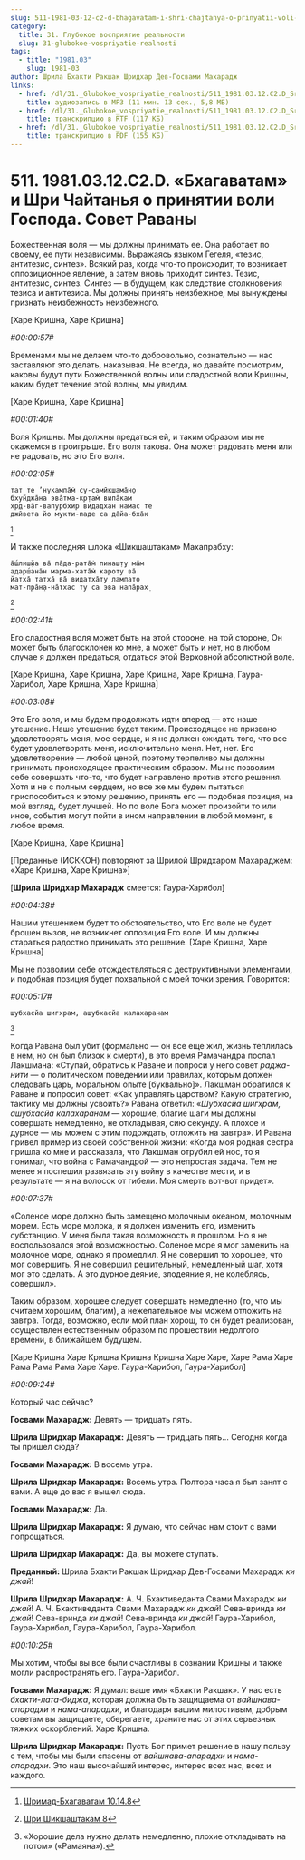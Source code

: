 ```yaml
---
slug: 511-1981-03-12-c2-d-bhagavatam-i-shri-chajtanya-o-prinyatii-voli-gospoda-sovet-ravany
category:
  title: 31. Глубокое восприятие реальности
  slug: 31-glubokoe-vospriyatie-realnosti
tags:
  - title: "1981.03"
    slug: 1981-03
author: Шрила Бхакти Ракшак Шридхар Дев-Госвами Махарадж
links:
  - href: /dl/31._Glubokoe_vospriyatie_realnosti/511_1981.03.12.C2.D_SridharMj_Bhagavatam_i_Shri_Chajtanja_o_prinjatii_voli_Gospoda__Sovet_Ravany.mp3
    title: аудиозапись в MP3 (11 мин. 13 сек., 5,8 МБ)
  - href: /dl/31._Glubokoe_vospriyatie_realnosti/511_1981.03.12.C2.D_SridharMj_Bhagavatam_i_Shri_Chajtanja_o_prinjatii_voli_Gospoda__Sovet_Ravany.rtf
    title: транскрипцию в RTF (117 КБ)
  - href: /dl/31._Glubokoe_vospriyatie_realnosti/511_1981.03.12.C2.D_SridharMj_Bhagavatam_i_Shri_Chajtanja_o_prinjatii_voli_Gospoda__Sovet_Ravany.pdf
    title: транскрипцию в PDF (155 КБ)
---
```


# 511. 1981.03.12.C2.D. «Бхагаватам» и Шри Чайтанья о принятии воли Господа. Совет Раваны

Божественная воля — мы должны принимать ее. Она работает по своему, ее пути независимы. Выражаясь языком Гегеля, «тезис, антитезис, синтез». Всякий раз, когда что-то происходит, то возникает оппозиционное явление, а затем вновь приходит синтез. Тезис, антитезис, синтез. Синтез — в будущем, как следствие столкновения тезиса и антитезиса. Мы должны принять неизбежное, мы вынуждены признать неизбежность неизбежного.

[Харе Кришна, Харе Кришна]

*#00:00:57#*

Временами мы не делаем что-то добровольно, сознательно — нас заставляют это делать, наказывая. Не всегда, но давайте посмотрим, каковы будут пути Божественной волны или сладостной воли Кришны, каким будет течение этой волны, мы увидим.

[Харе Кришна, Харе Кришна]

*#00:01:40#*

Воля Кришны. Мы должны предаться ей, и таким образом мы не окажемся в проигрыше. Его воля такова. Она может радовать меня или не радовать, но это Его воля.

*#00:02:05#*

    тат те ’нукампа̄м̇ су-самӣкшама̄н̣о
    бхун̃джа̄на эва̄тма-кр̣там̇ випа̄кам
    хр̣д-ва̄г-вапурбхир видадхан намас те
    джӣвета йо мукти-паде са да̄йа-бха̄к
[^_ftn1]

И также последняя шлока «Шикшаштакам» Махапрабху:

    а̄ш́лиш̣йа ва̄ па̄да-рата̄м̇ пинаш̣т̣у ма̄м
    адарш́ана̄н марма-хата̄м̇ кароту ва̄
    йатха̄ татха̄ ва̄ видатха̄ту лампат̣о
    мат-пра̄н̣а-на̄тхас ту са эва напа̄рах̣
[^_ftn2]

*#00:02:41#*

Его сладостная воля может быть на этой стороне, на той стороне, Он может быть благосклонен ко мне, а может быть и нет, но в любом случае я должен предаться, отдаться этой Верховной абсолютной воле.

[Харе Кришна, Харе Кришна, Харе Кришна, Харе Кришна, Гаура-Харибол, Харе Кришна, Харе Кришна]

*#00:03:08#*

Это Его воля, и мы будем продолжать идти вперед — это наше утешение. Наше утешение будет таким. Происходящее не призвано удовлетворять меня, мое сердце, и я не должен ожидать того, что все будет удовлетворять меня, исключительно меня. Нет, нет. Его удовлетворение — любой ценой, поэтому терпеливо мы должны принимать происходящее практическим образом. Мы не позволим себе совершать что-то, что будет направлено против этого решения. Хотя и не с полным сердцем, но все же мы будем пытаться приспособиться к этому решению, принять его — подобная позиция, на мой взгляд, будет лучшей. Но по воле Бога может произойти то или иное, события могут пойти в ином направлении в любой момент, в любое время.

[Харе Кришна, Харе Кришна]

[Преданные (ИСККОН) повторяют за Шрилой Шридхаром Махараджем: «Харе Кришна, Харе Кришна»]

[**Шрила Шридхар Махарадж** смеется: Гаура-Харибол]

*#00:04:38#*

Нашим утешением будет то обстоятельство, что Его воле не будет брошен вызов, не возникнет оппозиция Его воле. И мы должны стараться радостно принимать это решение. [Харе Кришна, Харе Кришна]

Мы не позволим себе отождествляться с деструктивными элементами, и подобная позиция будет похвальной с моей точки зрения. Говорится:

*#00:05:17#*

    шубхасйа шигхрам, ашубхасйа калахаранам
[^_ftn3]

Когда Равана был убит (формально — он все еще жил, жизнь теплилась в нем, но он был близок к смерти), в это время Рамачандра послал Лакшмана: «Ступай, обратись к Раване и попроси у него совет *раджа-нити* — о политическом поведении или правилах, которым должен следовать царь, моральном опыте [буквально]». Лакшман обратился к Раване и попросил совет: «Как управлять царством? Какую стратегию, тактику мы должны усвоить?» Равана ответил: «*Шубхасйа шигхрам, ашубхасйа калахаранам* — хорошие, благие шаги мы должны совершать немедленно, не откладывая, сию секунду. А плохое и дурное — мы можем с этим подождать, отложить на завтра». И Равана привел пример из своей собственной жизни: «Когда моя родная сестра пришла ко мне и рассказала, что Лакшман отрубил ей нос, то я понимал, что война с Рамачандрой — это непростая задача. Тем не менее я поспешил развязать эту войну в качестве мести, и в результате — я на волосок от гибели. Моя смерть вот-вот придет».

*#00:07:37#*

«Соленое море должно быть замещено молочным океаном, молочным морем. Есть море молока, и я должен изменить его, изменить субстанцию. У меня была такая возможность в прошлом. Но я не воспользовался этой возможностью. Соленое море я мог заменить на молочное море, однако я промедлил. Я не совершил то хорошее, что мог совершить. Я не совершил решительный, немедленный шаг, хотя мог это сделать. А это дурное деяние, злодеяние я, не колеблясь, совершил».

Таким образом, хорошее следует совершать немедленно (то, что мы считаем хорошим, благим), а нежелательное мы можем отложить на завтра. Тогда, возможно, если мой план хорош, то он будет реализован, осуществлен естественным образом по прошествии недолгого времени, в ближайшем будущем.

[Харе Кришна Харе Кришна Кришна Кришна Харе Харе, Харе Рама Харе Рама Рама Рама Харе Харе. Гаура-Харибол, Гаура-Харибол]

*#00:09:24#*

Который час сейчас?

**Госвами Махарадж:** Девять — тридцать пять.

**Шрила Шридхар Махарадж:** Девять — тридцать пять… Сегодня когда ты пришел сюда?

**Госвами Махарадж:** В восемь утра.

**Шрила Шридхар Махарадж:** Восемь утра. Полтора часа я был занят с вами. А еще до вас я вышел сюда.

**Госвами Махарадж:** Да.

**Шрила Шридхар Махарадж:** Я думаю, что сейчас нам стоит с вами попрощаться.

**Шрила Шридхар Махарадж:** Да, вы можете ступать.

**Преданный:** Шрила Бхакти Ракшак Шридхар Дев-Госвами Махарадж *ки джай*!

**Шрила Шридхар Махарадж:** А. Ч. Бхактиведанта Свами Махарадж *ки джай*! А. Ч. Бхактиведанта Свами Махарадж *ки джай*! Сева-вринда *ки джай*! Сева-вринда *ки джай*! Сева-вринда *ки джай*! Гаура-Харибол, Гаура-Харибол, Гаура-Харибол, Гаура-Харибол.

*#00:10:25#*

Мы хотим, чтобы вы все были счастливы в сознании Кришны и также могли распространять его. Гаура-Харибол.

**Госвами Махарадж:** Я думал: ваше имя «Бхакти Ракшак». У нас есть *бхакти-лата-биджа*, которая должна быть защищаема от *вайшнава-апарадхи* и *нама-апарадхи*, и благодаря вашим милостивым, добрым советам вы защищаете, оберегаете, храните нас от этих серьезных тяжких оскорблений. Харе Кришна.

**Шрила Шридхар Махарадж:** Пусть Бог примет решение в нашу пользу с тем, чтобы мы были спасены от *вайшнава-апарадхи* и *нама-апарадхи*. Это наш высочайший интерес, интерес всех нас, всех и каждого.



[^_ftn1]: [Шримад-Бхагаватам 10.14.8](../notes/shrimad-bhagavatam/shrimad-bhagavatam-10-14-8.md)

[^_ftn2]: [Шри Шикшаштакам 8](../notes/shri-shikshashtakam/shri-shikshashtakam-8.md)

[^_ftn3]: «Хорошие дела нужно делать немедленно, плохие откладывать на потом» («Рамаяна»).

